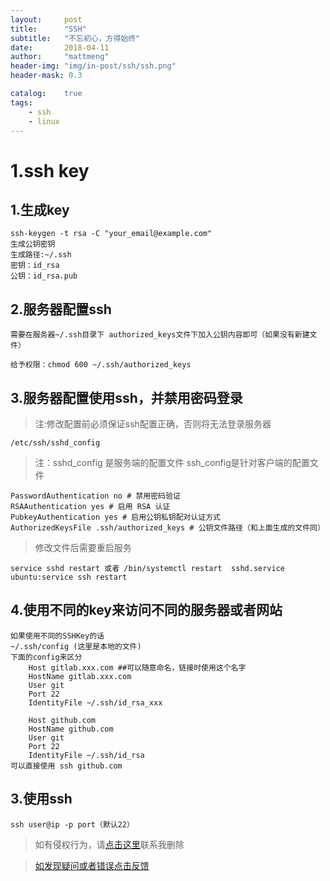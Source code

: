 ```yaml
---
layout:     post
title:      "SSH"
subtitle:   "不忘初心，方得始终"
date:       2018-04-11
author:     "mattmeng"
header-img: "img/in-post/ssh/ssh.png"
header-mask: 0.3

catalog:    true
tags:
    - ssh
    - linux
---
```


# 1.ssh key

## 1.生成key

    ssh-keygen -t rsa -C "your_email@example.com"
    生成公钥密钥
    生成路径:~/.ssh
    密钥：id_rsa
    公钥：id_rsa.pub

## 2.服务器配置ssh
    需要在服务器~/.ssh目录下 authorized_keys文件下加入公钥内容即可（如果没有新建文件）

    给予权限：chmod 600 ~/.ssh/authorized_keys

## 3.服务器配置使用ssh，并禁用密码登录

>注:修改配置前必须保证ssh配置正确，否则将无法登录服务器

    /etc/ssh/sshd_config
>注：sshd_config 是服务端的配置文件 ssh_config是针对客户端的配置文件

    PasswordAuthentication no # 禁用密码验证
    RSAAuthentication yes # 启用 RSA 认证
    PubkeyAuthentication yes # 启用公钥私钥配对认证方式
    AuthorizedKeysFile .ssh/authorized_keys # 公钥文件路径（和上面生成的文件同）

>修改文件后需要重启服务

    service sshd restart 或者 /bin/systemctl restart  sshd.service
    ubuntu:service ssh restart


## 4.使用不同的key来访问不同的服务器或者网站

    如果使用不同的SSHKey的话
    ~/.ssh/config (这里是本地的文件)
    下面的config来区分
        Host gitlab.xxx.com ##可以随意命名，链接时使用这个名字
        HostName gitlab.xxx.com
        User git
        Port 22
        IdentityFile ~/.ssh/id_rsa_xxx

        Host github.com
        HostName github.com
        User git
        Port 22
        IdentityFile ~/.ssh/id_rsa
    可以直接使用 ssh github.com

## 3.使用ssh

    ssh user@ip -p port（默认22）
>如有侵权行为，请[点击这里](https://github.com/mattmengCooper/MattMeng_hexo/issues)联系我删除

>[如发现疑问或者错误点击反馈](https://github.com/mattmengCooper/MattMeng_hexo/issues)
